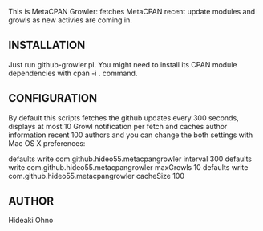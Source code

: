 This is MetaCPAN Growler: fetches MetaCPAN recent update modules and growls as new activies are coming in.

## INSTALLATION

 Just run github-growler.pl. You might need to install its CPAN module dependencies with cpan -i . command.

## CONFIGURATION

By default this scripts fetches the github updates every 300 seconds, displays at most 10 Growl notification per fetch and caches author information recent 100 authors and you can change the both settings with Mac OS X preferences:

   defaults write com.github.hideo55.metacpangrowler interval 300
   defaults write com.github.hideo55.metacpangrowler maxGrowls 10
   defaults write com.github.hideo55.metacpangrowler cacheSize 100

## AUTHOR

Hideaki Ohno
